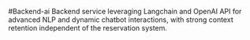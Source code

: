 #Backend-ai
Backend service leveraging Langchain and OpenAI API for advanced NLP and dynamic chatbot interactions, with strong context retention independent of the reservation system.